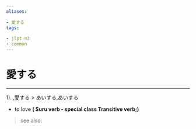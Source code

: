 ```yaml
---
aliases:
    
- 愛する
tags:
    
- jlpt-n3
- common
---
```


# 愛する
---
1).
,愛する > あいする,あいする

- to love
**( Suru verb - special class Transitive verb;)**
> see also: 
            